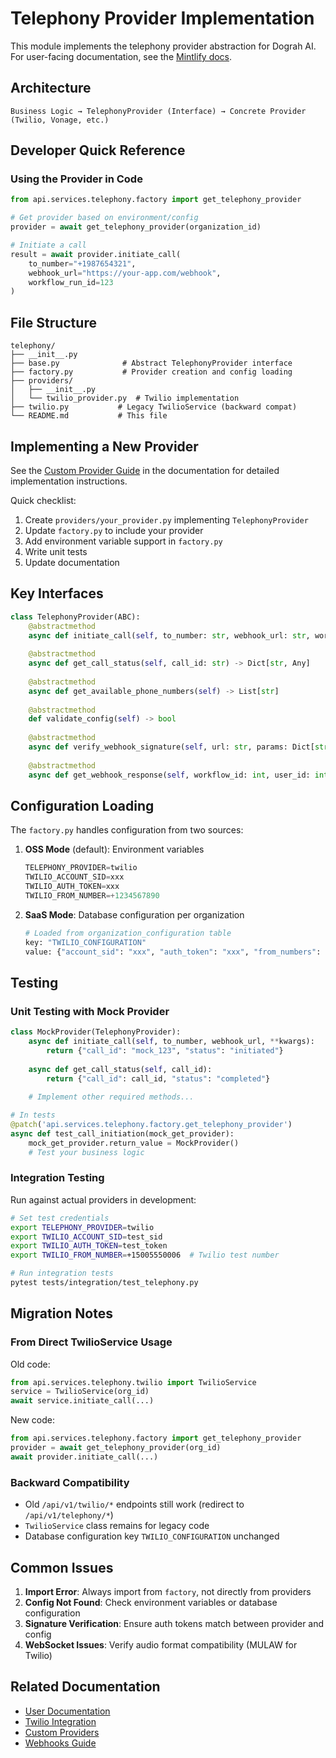 # Telephony Provider Implementation

This module implements the telephony provider abstraction for Dograh AI. For user-facing documentation, see the [Mintlify docs](https://docs.dograh.com/integrations/telephony/overview).

## Architecture

```
Business Logic → TelephonyProvider (Interface) → Concrete Provider (Twilio, Vonage, etc.)
```

## Developer Quick Reference

### Using the Provider in Code

```python
from api.services.telephony.factory import get_telephony_provider

# Get provider based on environment/config
provider = await get_telephony_provider(organization_id)

# Initiate a call
result = await provider.initiate_call(
    to_number="+1987654321",
    webhook_url="https://your-app.com/webhook",
    workflow_run_id=123
)
```

## File Structure

```
telephony/
├── __init__.py
├── base.py              # Abstract TelephonyProvider interface
├── factory.py           # Provider creation and config loading
├── providers/
│   ├── __init__.py
│   └── twilio_provider.py  # Twilio implementation
├── twilio.py           # Legacy TwilioService (backward compat)
└── README.md           # This file
```

## Implementing a New Provider

See the [Custom Provider Guide](https://docs.dograh.com/integrations/telephony/custom) in the documentation for detailed implementation instructions.

Quick checklist:
1. Create `providers/your_provider.py` implementing `TelephonyProvider`
2. Update `factory.py` to include your provider
3. Add environment variable support in `factory.py`
4. Write unit tests
5. Update documentation

## Key Interfaces

```python
class TelephonyProvider(ABC):
    @abstractmethod
    async def initiate_call(self, to_number: str, webhook_url: str, workflow_run_id: Optional[int] = None, **kwargs: Any) -> Dict[str, Any]
    
    @abstractmethod
    async def get_call_status(self, call_id: str) -> Dict[str, Any]
    
    @abstractmethod
    async def get_available_phone_numbers(self) -> List[str]
    
    @abstractmethod
    def validate_config(self) -> bool
    
    @abstractmethod
    async def verify_webhook_signature(self, url: str, params: Dict[str, Any], signature: str) -> bool
    
    @abstractmethod
    async def get_webhook_response(self, workflow_id: int, user_id: int, workflow_run_id: int) -> str
```

## Configuration Loading

The `factory.py` handles configuration from two sources:

1. **OSS Mode** (default): Environment variables
   ```python
   TELEPHONY_PROVIDER=twilio
   TWILIO_ACCOUNT_SID=xxx
   TWILIO_AUTH_TOKEN=xxx
   TWILIO_FROM_NUMBER=+1234567890
   ```

2. **SaaS Mode**: Database configuration per organization
   ```python
   # Loaded from organization_configuration table
   key: "TWILIO_CONFIGURATION"
   value: {"account_sid": "xxx", "auth_token": "xxx", "from_numbers": [...]}
   ```

## Testing

### Unit Testing with Mock Provider

```python
class MockProvider(TelephonyProvider):
    async def initiate_call(self, to_number, webhook_url, **kwargs):
        return {"call_id": "mock_123", "status": "initiated"}
    
    async def get_call_status(self, call_id):
        return {"call_id": call_id, "status": "completed"}
    
    # Implement other required methods...

# In tests
@patch('api.services.telephony.factory.get_telephony_provider')
async def test_call_initiation(mock_get_provider):
    mock_get_provider.return_value = MockProvider()
    # Test your business logic
```

### Integration Testing

Run against actual providers in development:
```bash
# Set test credentials
export TELEPHONY_PROVIDER=twilio
export TWILIO_ACCOUNT_SID=test_sid
export TWILIO_AUTH_TOKEN=test_token
export TWILIO_FROM_NUMBER=+15005550006  # Twilio test number

# Run integration tests
pytest tests/integration/test_telephony.py
```

## Migration Notes

### From Direct TwilioService Usage

Old code:
```python
from api.services.telephony.twilio import TwilioService
service = TwilioService(org_id)
await service.initiate_call(...)
```

New code:
```python
from api.services.telephony.factory import get_telephony_provider
provider = await get_telephony_provider(org_id)
await provider.initiate_call(...)
```

### Backward Compatibility

- Old `/api/v1/twilio/*` endpoints still work (redirect to `/api/v1/telephony/*`)
- `TwilioService` class remains for legacy code
- Database configuration key `TWILIO_CONFIGURATION` unchanged

## Common Issues

1. **Import Error**: Always import from `factory`, not directly from providers
2. **Config Not Found**: Check environment variables or database configuration
3. **Signature Verification**: Ensure auth tokens match between provider and config
4. **WebSocket Issues**: Verify audio format compatibility (MULAW for Twilio)

## Related Documentation

- [User Documentation](https://docs.dograh.com/integrations/telephony/overview)
- [Twilio Integration](https://docs.dograh.com/integrations/telephony/twilio)
- [Custom Providers](https://docs.dograh.com/integrations/telephony/custom)
- [Webhooks Guide](https://docs.dograh.com/integrations/telephony/webhooks)